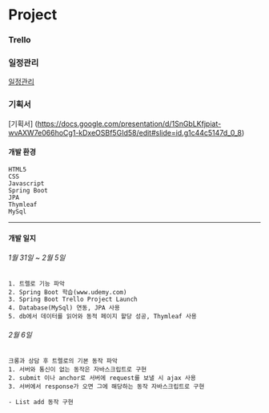 # Project

### Trello

### 일정관리
[일정관리](https://trello.com/b/SutlFoSu)

### 기획서
[기획서] (https://docs.google.com/presentation/d/1SnGbLKfjpiat-wvAXW7e066hoCg1-kDxeOSBf5GId58/edit#slide=id.g1c44c5147d_0_8)

#### 개발 환경
```
HTML5
CSS
Javascript
Spring Boot
JPA
Thymleaf
MySql
```

---
#### 개발 일지
###### 1월 31일 ~ 2월 5일
```
1. 트렐로 기능 파악
2. Spring Boot 학습(www.udemy.com)
3. Spring Boot Trello Project Launch
4. Database(MySql) 연동, JPA 사용
5. db에서 데이터를 읽어와 동적 페이지 할당 성공, Thymleaf 사용

```
###### 2월 6일
```
크롱과 상담 후 트렐로의 기본 동작 파악
1. 서버와 통신이 없는 동작은 자바스크립트로 구현
2. submit 이나 anchor로 서버에 request를 보낼 시 ajax 사용
3. 서버에서 response가 오면 그에 해당하는 동작 자바스크립트로 구현

- List add 동작 구현
```
